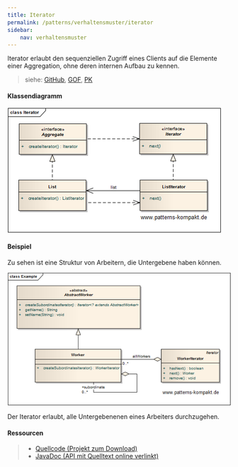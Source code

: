 ```yaml
---
title: Iterator
permalink: /patterns/verhaltensmuster/iterator
sidebar:
    nav: verhaltensmuster
---
```


Iterator erlaubt den sequenziellen Zugriff eines Clients auf die Elemente einer Aggregation, ohne deren internen Aufbau zu kennen.

> siehe: [GitHub](https://github.com/KarlEilebrecht/patterns-kompakt-code/blob/main/src/test/java/de/calamanari/pk/iterator/README.md), [GOF](/literature#gof), [PK](/literature#pk)

#### Klassendiagramm

![](/images/patterns/iterator/iterator_cn.png)

#### Beispiel

Zu sehen ist eine Struktur von Arbeitern, die Untergebene haben können.

![](/images/patterns/iterator/iterator_cx.png)

Der Iterator erlaubt, alle Untergebenenen eines Arbeiters durchzugehen.

#### Ressourcen

> * [Quellcode (Projekt zum Download)](/patterns#codebeispiele)
> * [JavaDoc (API mit Quelltext online verlinkt)]()